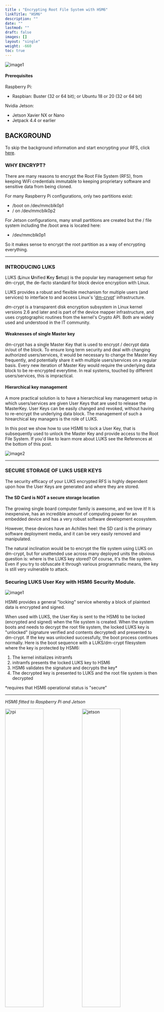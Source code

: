 ```yaml
---
title : "Encrypting Root File System with HSM6"
linkTitle: "HSM6"
description: ""
date: ""
lastmod: ""
draft: false
images: []
layout: "single"
weight: -660
toc: true
---
```


![image1](../erfs-hsm-1.jpeg)

#### Prerequisites

Raspberry Pi:
* Raspbian: Buster (32 or 64 bit); or Ubuntu 18 or 20 (32 or 64 bit)

Nvidia Jetson:
* Jetson Xavier NX or Nano
* Jetpack 4.4 or earlier

## **BACKGROUND** 

To skip the background information and start encrypting your RFS, click [here](https://docs.zymbit.com/tutorials/encrypt-rfs/zymkey4/#how-to-encrypt).

### WHY ENCRYPT?


There are many reasons to encrypt the Root File System (RFS), from keeping WiFi credentials immutable to keeping proprietary software and sensitive data from being cloned.

For many Raspberry Pi configurations, only two partitions exist:

* /boot   <nbsp> on    /dev/mmcblk0p1
* /          on   /dev/mmcblk0p2

For Jetson configurations, many small partitions are created but the / file system including the /boot area is located here:

* /dev/mmcblk0p1


So it makes sense to encrypt the root partition as a way of encrypting everything.


------------

### INTRODUCING LUKS

LUKS (**L**inux **U**nified **K**ey **S**etup) is the popular key management setup for dm-crypt, the de-facto standard for block device encryption with Linux.

LUKS provides a robust and flexible mechanism for multiple users (and services) to interface to and access Linux's '[dm-crypt](https://wiki.archlinux.org/index.php/dm-crypt)' infrastructure.

_dm-crypt_ is a transparent disk encryption subsystem in Linux kernel versions 2.6 and later and is part of the device mapper infrastructure, and uses cryptographic routines from the kernel's Crypto API. Both are widely used and understood in the IT community.

#### Weaknesses of single Master key

dm-crypt has a single Master Key that is used to encrypt / decrypt data in/out of the block. To ensure long term security and deal with changing authorized users/services, it would be necessary to change the Master Key frequently, and potentially share it with multiple users/services on a regular basis. Every new iteration of Master Key would require the underlying data block to be re-encrypted everytime. In real systems, touched by different users/services, this is impractical.

#### Hierarchical key management

A more practical solution is to have a hierarchical  key management setup  in which users/services are given User Keys that are used to release the MasterKey.  User Keys can be easily changed and revoked, without having to re-encrypt the underlying data block.
The management of such a hirearchical key managers is the role of LUKS.

In this post we show how to use HSM6 to lock a User Key, that is subsequently used to unlock the Master Key and provide access to the Root File System. If you'd like to learn more about LUKS see the References at the bottom of this post.

![image2](../erfs2.png)

--------

### SECURE STORAGE OF LUKS USER KEYS
The security efficacy of your LUKS encrypted RFS is highly dependent upon how the User Keys are generated and where they are stored.

#### The SD Card is NOT a secure storage location

The growing single board computer family is awesome, and we love it! It is inexpensive, has an incredible amount of computing power for an embedded device and has a very robust software development ecosystem.

However, these devices have an Achilles heel: the SD card is the primary software deployment media, and it can be very easily removed and manipulated.

The natural inclination would be to encrypt the file system using LUKS on dm-crypt, but for unattended use across many deployed units the obvious question is: where is the LUKS key stored? Of course, it's the file system. Even if you try to obfuscate it through various programmatic means, the key is still very vulnerable to attack.

### Securing LUKS User Key with HSM6 Security Module.

![image1](../erfs-hsm-1.jpeg)

HSM6 provides a general "locking" service whereby a block of plaintext data is encrypted and signed.

When used with LUKS, the User Key is sent to the HSM6 to be locked (encrypted and signed) when the file system is created. When the system boots and needs to decrypt the root file system, the locked LUKS key is "unlocked" (signature verified and contents decrypted) and presented to dm-crypt. If the key was unlocked successfully, the boot process continues normally. Here is the boot sequence with a LUKS/dm-crypt filesystem where the key is protected by HSM6:

1. The kernel initializes initramfs
2. initramfs presents the locked LUKS key to HSM6
3. HSM6 validates the signature and decrypts the key*
4. The decrypted key is presented to LUKS and the root file system is then decrypted

*requires that HSM6 operational status is "secure"


------
_HSM6 fitted to Raspberry Pi and Jetson_

<p><img src="../erfs3.png" alt="rpi" width="50%"><img src="../jetson3.png" alt="jetson" width="50%"></p>

**HSM6 Authenticates Host System Before Unlocking LUKS Key**

One of the key features of HSM6 is to generate a unique Identity (ID) for the host system, based upon a fingerprint that measures specific system components. This fingerprinting process is used to "bind" together a specific HSM6 (root of trust, key store, crypto services), a specific host computer and a specific SD card. Once bound, these components form a permanent and immutable ID of the host system.

Each time the host device boots, and at random intervals thereafter, the HSM6 rechecks the ID fingerprint. If any of the system components have changed the fingerprint changes and the system is deemed to have been compromised, authentication fails and all security services are shut down.

Using this ID / Authentication feature, HSM6 can be used to protect LUKS User Keys in unattended applications, where it might be easy to remove and copy SD card content. (HSM6 also has other physical security features which are also used to lock/enable security services)


![image4](../erfs-hsm-3.jpeg)

----------

### WHERE TO STORE YOUR LUKS ENCRYPTED RFS

LUKS is very versatile and can be applied to both SD Card and external storage media. Lets review the pros and cons of each option:

#### Option 1 - Convert existing SD Card to LUKS


Converting the existing root file system on the SD card still requires an external device (e.g. USB flash drive) that is used as a temporary boot root file system: this provide an easier and lower risk means to convert and copy the original contents. The external devices needs to be a little larger than the existing root file system in order to store the old file system.

**Pros:**
1. Less physical space requirements.
2. Much less power required.

**Cons:**
1. Conversion is more complex and time consuming than migrating to an external drive.
2. Data space constraints.
3. Write cycle constraints.
4. Access speed constraints.


**Process Steps:**
1. Make a tarball of the original root file system and store it on the external device
2. Copy the original root file system files to the external device to form a temporary file system
3. Boot to the temporary file system. Once booted, the temporary file system will:
* Create a LUKS key
* Lock the LUKS key with HSM6
* Create a LUKS volume on the original root partition. The standard Jetson installation creates up to 14 partitions. In most cases, the new partition will be mmcblk0p13 or mmcblk0p15.
* Create an ext4 partition on the LUKS volume on the original root partition
* Untar the root file system tarball into the converted partition
* For Jetson users: Untar the /boot area into the original SD card partition, mmcblk0p1

#### Option 2 - Migrate existing SD card to external LUKS storage device.

The existing root file system can be migrated to an external LUKS encrypted USB flash, hard drive or SSD.

**Pros:**
1. External devices can hold much more data.
2. Migration is easier and quicker than SD card conversion method.
3. Some external devices have much faster data access than SD cards.
4. Some external devices (e.g. HDD) can tolerate many more write cycles than an SD card.

**Cons:**
1. For HDD and SSD and non-compact USB flash devices, there are additional power requirements.
2. Except for compact USB flash devices, physical space requirements also increase. This may be especially important for the Raspberry Pi Zero family.

**Process Steps:**
1. Create the LUKS key
2. Lock the LUKS key
3. Create a LUKS volume on an external USB device
4. Create an ext4 partition on the LUKS volume
5. Move the existing root file system to the LUKS volume on the external device
6. For RPi users: Boot to the new root file system and erase the previous root volume
* For Jetson users: Copy the /boot area into the original SD card partition mmcblk0p1
7. Boot to the new root file system


----------

## **HOW TO ENCRYPT**

### BUILDING YOUR LUKS ENCRYPTED RFS

#### Prerequisites
Make sure you have the HSM6 software suite already running and operational as well as insuring that your HSM6 is bound. Instructions [here](https://docs.zymbit.com/quickstart/getting-started/hsm6).

#### NOTE for RPi users: For the CM4/IO Module with eMMC, additional steps are needed due to the fact that the USB 2.0 ports are disabled by default:
1. Upgrade the bootloader version: Jan. 16 2021
2. Set the boot order to allow booting off USB: 0xf15
3. Modify /boot/config.txt and add the line "otg_mode=1" under [all]. This replaces the line, "dtoverlay=dwc2,dr_mode=host" if added.


#### Option 1 - Convert existing SD Card to LUKS

To convert your root file system to LUKS/dm-crypt, you will need to connect an external USB disk (as temporary storage). As mentioned previously, this is necessary because it is not possible to encrypt the partition in place, so the external disk is needed as temporary storage and a temporary root file system while the conversion takes place. The external disk needs to be at least twice as big as the root partition. Next, run the following script:

`curl -G https://s3.amazonaws.com/zk-sw-repo/mk_encr_sd_rfs.sh | sudo bash`

For RPi users: This script is parameterized, so if you have special requirements (e.g. root file system lives on /dev/mmcblk0p4), you can invoke it in the following fashion:

`curl -G https://s3.amazonaws.com/zk-sw-repo/mk_encr_sd_rfs.sh | sudo bash -s -- -x <path to external storage device (e.g. /dev/sdX> -m <source partition number>`

In the above invocation with no parameters, the defaults are:
 1. Original root file system located on /dev/mmcblk0p2
 2. Temporary root file system/storage for original root tarball located on /dev/sda
 3. Temporary root file system takes up entirety of new device

**The very first run of this script on a new temporary external USB disk could take a long time. Also, two reboots are required before the script is complete.**

One thing to note is that, if the external storage device has an ext4 formatted partition with the original root file system partition (e.g. /dev/mmcblk0p2) on it, this script will use what is already on the external storage device to convert the SD card. This cuts down time for converting lots of device root file systems and allows the script to be used in a mass production deployment.

On a Pi3 with an attached USB SSD as the external device on a bare Jessie "full" version (~4GB), the first run of this script requires about an hour to complete the first phase. The second phase takes around 15 minutes.

The same platform with a Jessie "lite" version (~1.6GB) takes around 20 minutes for phase 1 and 5 minutes for phase 2.

For Jetson, the first run of this script can take upwards of 30 minutes to an hour to complete the first phase. The second phase takes around 15 minutes.

Based on the above, using the formatted external device to convert subsequent units should only take 15 minutes.

#### Option 2 - Migrate existing SD card to external LUKS storage device.


To migrate your root file system to an external USB device, you can run the following script:

`curl -G https://s3.amazonaws.com/zk-sw-repo/mk_encr_ext_rfs.sh | sudo bash`

This script is parameterized, so if you have special requirements, you can invoke in the following fashion:

`curl -G https://s3.amazonaws.com/zk-sw-repo/mk_encr_ext_rfs.sh | sudo bash -s -- -x <path to external storage device (e.g. /dev/sdX> -p <destination partition number -s <max size of new root partition> -m <source partition number>`


In the above invocation with no parameters, the defaults for RPi are:
 1. Original root file system located on /dev/mmcblk0p2
 2. New root file system located on /dev/sda1
 3. New root file system takes up entirety of new device
The defaults for Jetson are:
1. Original root file system located on /dev/mmcblk0p1
2. Temporary root file system/storage for original root tarball located on /dev/sda
3. Temporary root file system takes up entirety of new device

Please note that the new root file system should be at least a little larger in size than the original root partition

Running this script takes around 30-40 minutes. The HSM6's LED flashes rapidly until the process has completed.



----------
### INTEGRATING LUKS INTO VOLUME MANUFACTURING WORKFLOW

The examples above are designed to help you get up and running with single and low volume applications.

If you require support in developing a high volume manufacturing encryption workflow then please [contact us](https://www.zymbit.com/contact-us/) to discuss our OEM engineering services.

----------
### REFERENCES

* [LUKS features - the de-facto standard in Linux Kernel.](https://wiki.archlinux.org/index.php/disk_encryption#Comparison_table)
* [Wiki overview to dm-crypt](https://en.wikipedia.org/wiki/Dm-crypt)
* [ArchLinux - adding LUKS keys to dm-crypt device encryption](https://wiki.archlinux.org/index.php/Dm-crypt/Device_encryption#Adding_LUKS_keys)

* [GitLab - LUKS and Cryptsetup - FAQ](https://gitlab.com/cryptsetup/cryptsetup/wikis/FrequentlyAskedQuestions)


* [GitLab - LUKS and Cryptsetup - open-source disk encryption](https://gitlab.com/cryptsetup/cryptsetup)

<h2 id="troubleshooting">TROUBLESHOOTING</h2>
<ul>
<li><a href="https://docs.zymbit.com/quickstart/faq/hsm6/#troubleshooting">HSM6 Troubleshooting FAQ</a></li>
<li><a href="https://community.zymbit.com/">Community Forum</a></li>
</ul>
